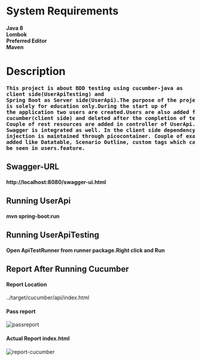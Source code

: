 <div>
<h1>System Requirements</h>
<h4>
Java 8<br>
Lombok<br>
Preferred Editor<br>
Maven
</h4>
</div>

<div>
<h1>Description</h2>
<h4>
<pre>
This project is about BDD testing using cucumber-java as 
client side(UserApiTesting) and
Spring Boot as Server side(UserApi).The purpose of the project 
is solely for education only.During the start up of
the application two users are created.Users are also added from
cucumber(client side) and deleted after the completion of test.
Couple of rest resources are added in controller of UserApi. 
Swagger is integrated as well. In the client side dependency
injection is maintained through picocontainer. Couple of examples
added like Datatable, Scenario Outline, custom tags which can
be seen in users.feature.
</pre>
</h4>
</div>

<div>
<h2>Swagger-URL</h2>
<h4>http://localhost:8080/swagger-ui.html</h4>
</div>
<div>
<h2>Running UserApi</h2>
<h4>mvn spring-boot:run</h4>
<h2>Running UserApiTesting</h2>
<h4>Open ApiTestRunner from runner package.Right click and Run</h4>
</div>


<div>
  <h2>Report After Running Cucumber</h2>
<h4>Report Location</h4>
  ../target/cucumber/api/index.html
<h4>Pass report</h4>

![passreport](https://user-images.githubusercontent.com/14364853/40896875-c0f11ad4-6785-11e8-9882-b35a9dfbaac1.png)
<h4>Actual Report index.html</h4>

![report-cucumber](https://user-images.githubusercontent.com/14364853/40896879-c392ec54-6785-11e8-9226-ab9ffebe369a.png)
</div>

